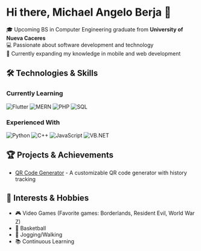 # Hi there, Michael Angelo Berja 👋

🎓 Upcoming BS in Computer Engineering graduate from **University of Nueva Caceres**  
💻 Passionate about software development and technology  
🌱 Currently expanding my knowledge in mobile and web development  

## 🛠️ Technologies & Skills

### Currently Learning
![Flutter](https://img.shields.io/badge/Flutter-02569B?style=for-the-badge&logo=flutter&logoColor=white)
![MERN](https://img.shields.io/badge/MERN-000000?style=for-the-badge&logo=mongodb&logoColor=white)
![PHP](https://img.shields.io/badge/PHP-777BB4?style=for-the-badge&logo=php&logoColor=white)
![SQL](https://img.shields.io/badge/SQL-4479A1?style=for-the-badge&logo=mysql&logoColor=white)

### Experienced With
![Python](https://img.shields.io/badge/Python-3776AB?style=for-the-badge&logo=python&logoColor=white)
![C++](https://img.shields.io/badge/C++-00599C?style=for-the-badge&logo=c%2B%2B&logoColor=white)
![JavaScript](https://img.shields.io/badge/JavaScript-F7DF1E?style=for-the-badge&logo=javascript&logoColor=black)
![VB.NET](https://img.shields.io/badge/VB.NET-512BD4?style=for-the-badge&logo=.net&logoColor=white)

## 🏆 Projects & Achievements
- [QR Code Generator](#) - A customizable QR code generator with history tracking

## 🌟 Interests & Hobbies
- 🎮 Video Games (Favorite games: Borderlands, Resident Evil, World War Z)
- 🏀 Basketball
- 🚶 Jogging/Walking
- 📚 Continuous Learning
